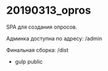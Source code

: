 # 20190313_opros
SPA для создания опросов.

Админка доступна по адресу: /admin

Финальная сборка: /dist
* gulp public